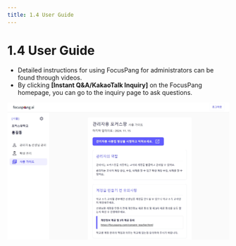 ```yaml
---
title: 1.4 User Guide
---
```


# 1.4 User Guide

- Detailed instructions for using FocusPang for administrators can be found through videos.
- By clicking **[Instant Q&A/KakaoTalk Inquiry]** on the FocusPang homepage, you can go to the inquiry page to ask questions.

![](/img/manager_1-4.jpg)
